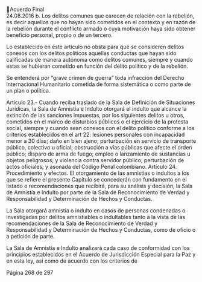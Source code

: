 Acuerdo Final  
24.08.2016 
b. Los  delitos  comunes  que  carecen  de  relación  con  la  rebelión,  es  decir  aquellos  que  no  hayan  sido 
cometidos en el contexto y en razón de la rebelión durante el conflicto armado o cuya motivación haya 
sido obtener beneficio personal, propio o de un tercero. 
 
Lo establecido en este artículo no obsta para que se consideren delitos conexos con los delitos políticos 
aquellas conductas que hayan sido calificadas de manera autónoma como delitos comunes, siempre y 
cuando estas se hubieran cometido en función del delito político y de la rebelión. 
 
Se  entenderá  por  “grave  crimen  de  guerra”  toda  infracción  del  Derecho  Internacional  Humanitario 
cometida de forma sistemática o como parte de un plan o política. 
 
Artículo 23.- Cuando reciba traslado de la Sala de Definición de Situaciones Jurídicas, la Sala de Amnistía 
e Indulto otorgará  el indulto que alcance la extinción de las sanciones impuestas, por los siguientes delitos 
u otros, cometidos en el marco de disturbios públicos o el ejercicio de la protesta social, siempre y cuando 
sean conexos con el delito político conforme a los criterios establecidos en el art 22: lesiones personales 
con incapacidad menor a 30 días; daño en bien ajeno; perturbación en servicio de transporte público, 
colectivo  u  oficial;  obstrucción  a  vías  públicas  que  afecte  el  orden  público;  disparo  de  arma  de  fuego; 
empleo o lanzamiento de sustancias u objetos peligrosos; y violencia contra servidor público; perturbación 
de actos oficiales; y asonada del Código Penal colombiano. 
Artículo 24. Procedimiento y efectos. El otorgamiento de las amnistías o indultos a los que se refiere el 
presente Capítulo se concederán con fundamento en el listado o recomendaciones que recibirá, para su 
análisis  y  decisión,  la  Sala  de  Amnistía  e  Indulto  por  parte  de  la  Sala  de  Reconocimiento  de  Verdad  y 
Responsabilidad y Determinación de Hechos y Conductas.  
 
La  Sala  otorgará  amnistía  o  indulto  en  casos  de  personas  condenadas  o  investigadas  por  delitos 
amnistiables o indultables tanto a la vista de las recomendaciones de la Sala de Reconocimiento de Verdad 
y Responsabilidad y Determinación de Hechos y Conductas, como de oficio o a petición de parte.  
 
La Sala de Amnistía e Indulto analizará cada caso de conformidad con los principios establecidos en el 
Acuerdo  de  Jurisdicción  Especial  para  la  Paz  y  en  esta  ley,  así  como  de  acuerdo  con  los  criterios  de 

Página 268 de 297 
 

